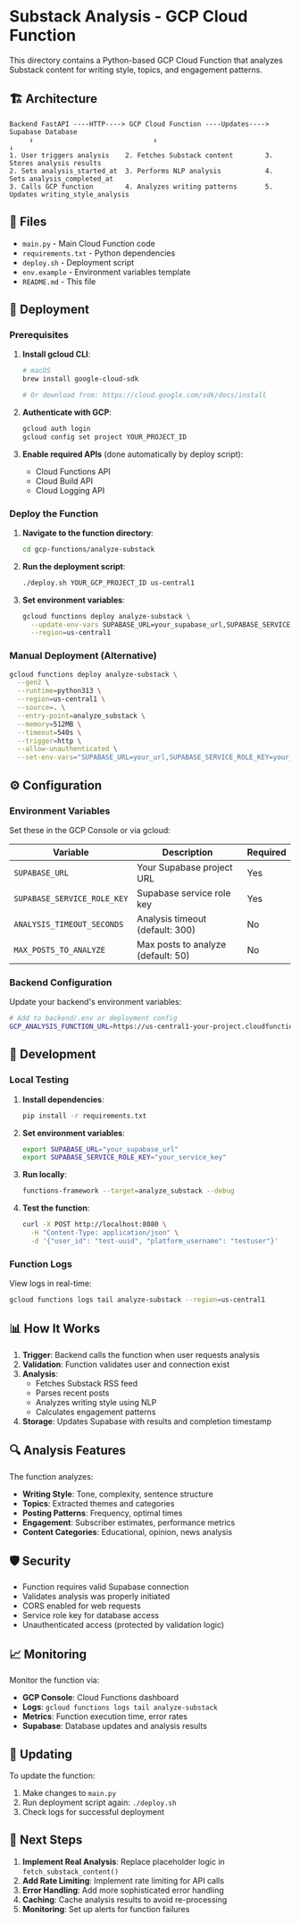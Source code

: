 # Substack Analysis - GCP Cloud Function

This directory contains a Python-based GCP Cloud Function that analyzes Substack content for writing style, topics, and engagement patterns.

## 🏗️ Architecture

```
Backend FastAPI ----HTTP----> GCP Cloud Function ----Updates----> Supabase Database
     ↓                              ↓                                    ↓
1. User triggers analysis    2. Fetches Substack content        3. Stores analysis results
2. Sets analysis_started_at  3. Performs NLP analysis           4. Sets analysis_completed_at
3. Calls GCP function        4. Analyzes writing patterns       5. Updates writing_style_analysis
```

## 📁 Files

- `main.py` - Main Cloud Function code
- `requirements.txt` - Python dependencies
- `deploy.sh` - Deployment script
- `env.example` - Environment variables template
- `README.md` - This file

## 🚀 Deployment

### Prerequisites

1. **Install gcloud CLI**:

   ```bash
   # macOS
   brew install google-cloud-sdk

   # Or download from: https://cloud.google.com/sdk/docs/install
   ```

2. **Authenticate with GCP**:

   ```bash
   gcloud auth login
   gcloud config set project YOUR_PROJECT_ID
   ```

3. **Enable required APIs** (done automatically by deploy script):
   - Cloud Functions API
   - Cloud Build API
   - Cloud Logging API

### Deploy the Function

1. **Navigate to the function directory**:

   ```bash
   cd gcp-functions/analyze-substack
   ```

2. **Run the deployment script**:

   ```bash
   ./deploy.sh YOUR_GCP_PROJECT_ID us-central1
   ```

3. **Set environment variables**:
   ```bash
   gcloud functions deploy analyze-substack \
     --update-env-vars SUPABASE_URL=your_supabase_url,SUPABASE_SERVICE_ROLE_KEY=your_service_key \
     --region=us-central1
   ```

### Manual Deployment (Alternative)

```bash
gcloud functions deploy analyze-substack \
  --gen2 \
  --runtime=python313 \
  --region=us-central1 \
  --source=. \
  --entry-point=analyze_substack \
  --memory=512MB \
  --timeout=540s \
  --trigger=http \
  --allow-unauthenticated \
  --set-env-vars="SUPABASE_URL=your_url,SUPABASE_SERVICE_ROLE_KEY=your_key"
```

## ⚙️ Configuration

### Environment Variables

Set these in the GCP Console or via gcloud:

| Variable                    | Description                        | Required |
| --------------------------- | ---------------------------------- | -------- |
| `SUPABASE_URL`              | Your Supabase project URL          | Yes      |
| `SUPABASE_SERVICE_ROLE_KEY` | Supabase service role key          | Yes      |
| `ANALYSIS_TIMEOUT_SECONDS`  | Analysis timeout (default: 300)    | No       |
| `MAX_POSTS_TO_ANALYZE`      | Max posts to analyze (default: 50) | No       |

### Backend Configuration

Update your backend's environment variables:

```bash
# Add to backend/.env or deployment config
GCP_ANALYSIS_FUNCTION_URL=https://us-central1-your-project.cloudfunctions.net/analyze-substack
```

## 🔧 Development

### Local Testing

1. **Install dependencies**:

   ```bash
   pip install -r requirements.txt
   ```

2. **Set environment variables**:

   ```bash
   export SUPABASE_URL="your_supabase_url"
   export SUPABASE_SERVICE_ROLE_KEY="your_service_key"
   ```

3. **Run locally**:

   ```bash
   functions-framework --target=analyze_substack --debug
   ```

4. **Test the function**:
   ```bash
   curl -X POST http://localhost:8080 \
     -H "Content-Type: application/json" \
     -d '{"user_id": "test-uuid", "platform_username": "testuser"}'
   ```

### Function Logs

View logs in real-time:

```bash
gcloud functions logs tail analyze-substack --region=us-central1
```

## 📊 How It Works

1. **Trigger**: Backend calls the function when user requests analysis
2. **Validation**: Function validates user and connection exist
3. **Analysis**:
   - Fetches Substack RSS feed
   - Parses recent posts
   - Analyzes writing style using NLP
   - Calculates engagement patterns
4. **Storage**: Updates Supabase with results and completion timestamp

## 🔍 Analysis Features

The function analyzes:

- **Writing Style**: Tone, complexity, sentence structure
- **Topics**: Extracted themes and categories
- **Posting Patterns**: Frequency, optimal times
- **Engagement**: Subscriber estimates, performance metrics
- **Content Categories**: Educational, opinion, news analysis

## 🛡️ Security

- Function requires valid Supabase connection
- Validates analysis was properly initiated
- CORS enabled for web requests
- Service role key for database access
- Unauthenticated access (protected by validation logic)

## 📈 Monitoring

Monitor the function via:

- **GCP Console**: Cloud Functions dashboard
- **Logs**: `gcloud functions logs tail analyze-substack`
- **Metrics**: Function execution time, error rates
- **Supabase**: Database updates and analysis results

## 🔄 Updating

To update the function:

1. Make changes to `main.py`
2. Run deployment script again: `./deploy.sh`
3. Check logs for successful deployment

## 🎯 Next Steps

1. **Implement Real Analysis**: Replace placeholder logic in `fetch_substack_content()`
2. **Add Rate Limiting**: Implement rate limiting for API calls
3. **Error Handling**: Add more sophisticated error handling
4. **Caching**: Cache analysis results to avoid re-processing
5. **Monitoring**: Set up alerts for function failures

